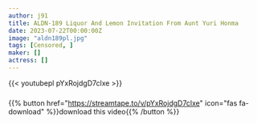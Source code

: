 ```yaml
---
author: j91
title: ALDN-189 Liquor And Lemon Invitation From Aunt Yuri Honma
date: 2023-07-22T00:00:00Z
image: "aldn189pl.jpg"
tags: [Censored, ]
maker: []
actress: []
---
```



{{< youtubepl pYxRojdgD7clxe >}}
###

{{% button href="https://streamtape.to/v/pYxRojdgD7clxe" icon="fas fa-download" %}}download this video{{% /button %}}
